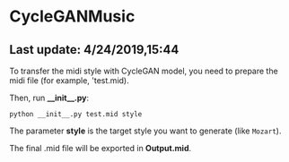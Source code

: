 # CycleGANMusic

## Last update: 4/24/2019,15:44

To transfer the midi style with CycleGAN model, you need to prepare the midi file (for example, 'test.mid).

Then, run **\_\_init\_\_.py**:

`python __init__.py test.mid style`

The parameter **style** is the target style you want to generate (like `Mozart`). 

The final .mid file will be exported in **Output.mid**.